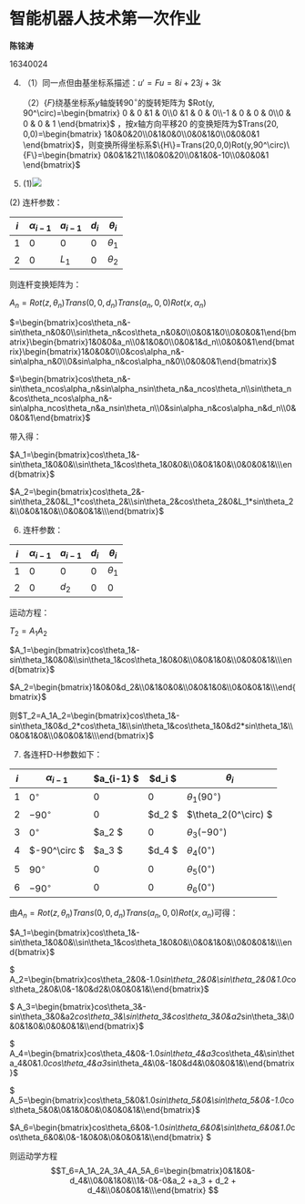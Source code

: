 # 智能机器人技术第一次作业

**陈铭涛**

16340024

4. （1）同一点但由基坐标系描述：$u'=Fu=8i+23j+3k​$

   （2）$\{F\}​$绕基坐标系$y​$轴旋转$90^\circ​$的旋转矩阵为 $Rot(y, 90^\circ)=\begin{bmatrix}
       0 & 0 &1 & 0\\0 &1 & 0 & 0\\-1 & 0 & 0 & 0\\0 & 0 & 0 & 1
   \end{bmatrix}​$ ，按$x​$轴方向平移20 的变换矩阵为$Trans(20, 0,0)=\begin{bmatrix} 1&0&0&20\\0&1&0&0\\0&0&1&0\\0&0&0&1 \end{bmatrix}​$，则变换所得坐标系$\{H\}=Trans(20,0,0)Rot(y,90^\circ)\{F\}=\begin{bmatrix} 0&0&1&21\\1&0&0&20\\0&1&0&-10\\0&0&0&1 \end{bmatrix}​$

5.  (1)![](images/1-1.png)

   (2) 连杆参数：

   | $i$  | $\alpha_{i-1}$ | $a_{i-1}$ | $d_i$ | $\theta_i$ |
   | ---- | -------------- | --------- | ----- | ---------- |
   | 1    | 0              | 0         | 0     | $\theta_1$ |
   | 2    | 0              | $L_1$     | 0     | $\theta_2$ |

   则连杆变换矩阵为：

   $A_n=Rot(z, \theta_n)Trans(0,0,d_n)Trans(a_n,0,0)Rot(x,\alpha_n)​$

   $=\begin{bmatrix}cos\theta_n&-sin\theta_n&0&0\\sin\theta_n&cos\theta_n&0&0\\0&0&1&0\\0&0&0&1\end{bmatrix}\begin{bmatrix}1&0&0&a_n\\0&1&0&0\\0&0&1&d_n\\0&0&0&1\end{bmatrix}\begin{bmatrix}1&0&0&0\\0&cos\alpha_n&-sin\alpha_n&0\\0&sin\alpha_n&cos\alpha_n&0\\0&0&0&1\end{bmatrix}​$ 

   $=\begin{bmatrix}cos\theta_n&-sin\theta_ncos\alpha_n&sin\alpha_nsin\theta_n&a_ncos\theta_n\\sin\theta_n&cos\theta_ncos\alpha_n&-sin\alpha_ncos\theta_n&a_nsin\theta_n\\0&sin\alpha_n&cos\alpha_n&d_n\\0&0&0&1\end{bmatrix}$

   带入得：

   $A_1=\begin{bmatrix}cos\theta_1&-sin\theta_1&0&0&\\sin\theta_1&cos\theta_1&0&0&\\0&0&1&0&\\0&0&0&1&\\\end{bmatrix}​$

   $A_2=\begin{bmatrix}cos\theta_2&-sin\theta_2&0&L_1*cos\theta_2&\\sin\theta_2&cos\theta_2&0&L_1*sin\theta_2&\\0&0&1&0&\\0&0&0&1&\\\end{bmatrix}​$

6.   连杆参数：

   | $i$  | $\alpha_{i-1}$ | $a_{i-1}$ | $d_i$ | $\theta_i$ |
   | ---- | -------------- | --------- | ----- | ---------- |
   | 1    | 0              | 0         | 0     | $\theta_1$ |
   | 2    | 0              | $d_2$     | 0     | 0          |

   运动方程：

   $T_2=A_1A_2$

   $A_1=\begin{bmatrix}cos\theta_1&-sin\theta_1&0&0&\\sin\theta_1&cos\theta_1&0&0&\\0&0&1&0&\\0&0&0&1&\\\end{bmatrix}​$

   $A_2=\begin{bmatrix}1&0&0&d_2&\\0&1&0&0&\\0&0&1&0&\\0&0&0&1&\\\end{bmatrix}​$

   则$T_2=A_1A_2=\begin{bmatrix}cos\theta_1&-sin\theta_1&0&d_2*cos\theta_1&\\sin\theta_1&cos\theta_1&0&d2*sin\theta_1&\\0&0&1&0&\\0&0&0&1&\\\end{bmatrix}​$

7.  各连杆D-H参数如下：

   | $i$  | $\alpha_{i-1}$ | $a_{i-1} $ | $d_i $ | $\theta_i$            |
   | ---- | -------------- | ---------- | ------ | --------------------- |
   | 1    | $0^\circ$      | 0          | 0      | $\theta_1(90^\circ)$  |
   | 2    | $-90^\circ$    | 0          | $d_2 $ | $\theta_2(0^\circ) $  |
   | 3    | $0^\circ$      | $a_2 $     | 0      | $\theta_3(-90^\circ)$ |
   | 4    | $-90^\circ $   | $a_3 $     | $d_4 $ | $\theta_4(0^\circ)$   |
   | 5    | $90^\circ$     | 0          | 0      | $\theta_5(0^\circ)$   |
   | 6    | $-90^\circ$    | 0          | 0      | $\theta_6(0^\circ)$   |

   由$A_n=Rot(z, \theta_n)Trans(0,0,d_n)Trans(a_n,0,0)Rot(x,\alpha_n)​$可得：

   $A_1=\begin{bmatrix}cos\theta_1&-sin\theta_1&0&0&\\sin\theta_1&cos\theta_1&0&0&\\0&0&1&0&\\0&0&0&1&\\\end{bmatrix}​$

   $ A_2=\begin{bmatrix}cos\theta_2&0&-1.0*sin\theta_2&0&\\sin\theta_2&0&1.0*cos\theta_2&0&\\0&-1&0&d2&\\0&0&0&1&\\\end{bmatrix}$

   $ A_3=\begin{bmatrix}cos\theta_3&-sin\theta_3&0&a2*cos\theta_3&\\sin\theta_3&cos\theta_3&0&a2*sin\theta_3&\\0&0&1&0&\\0&0&0&1&\\\end{bmatrix}$

   $ A_4=\begin{bmatrix}cos\theta_4&0&-1.0*sin\theta_4&a3*cos\theta_4&\\sin\theta_4&0&1.0*cos\theta_4&a3*sin\theta_4&\\0&-1&0&d4&\\0&0&0&1&\\\end{bmatrix}$

   $ A_5=\begin{bmatrix}cos\theta_5&0&1.0*sin\theta_5&0&\\sin\theta_5&0&-1.0*cos\theta_5&0&\\0&1&0&0&\\0&0&0&1&\\\end{bmatrix} ​$

   $A_6=\begin{bmatrix}cos\theta_6&0&-1.0*sin\theta_6&0&\\sin\theta_6&0&1.0*cos\theta_6&0&\\0&-1&0&0&\\0&0&0&1&\\\end{bmatrix}  $

   则运动学方程$$T_6=A_1A_2A_3A_4A_5A_6=\begin{bmatrix}0&1&0&-d_4&\\0&0&1&0&\\1&-0&-0&a_2 +a_3 + d_2 + d_4&\\0&0&0&1&\\\end{bmatrix} $$

   

   

